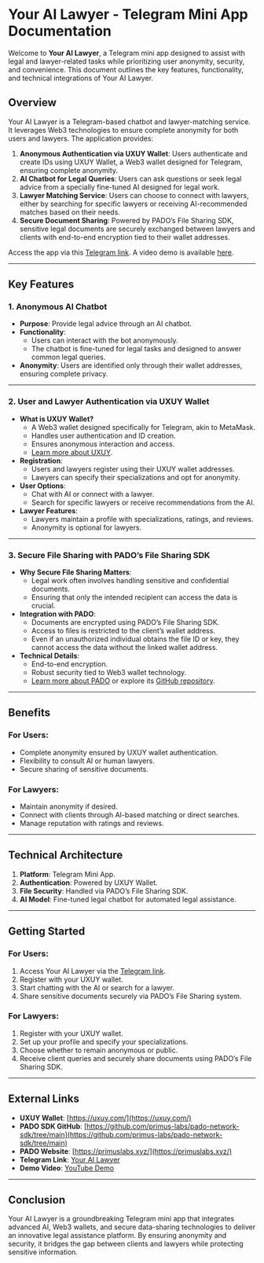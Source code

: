 # Your AI Lawyer - Telegram Mini App Documentation

Welcome to **Your AI Lawyer**, a Telegram mini app designed to assist with legal and lawyer-related tasks while prioritizing user anonymity, security, and convenience. This document outlines the key features, functionality, and technical integrations of Your AI Lawyer.

## **Overview**

Your AI Lawyer is a Telegram-based chatbot and lawyer-matching service. It leverages Web3 technologies to ensure complete anonymity for both users and lawyers. The application provides:

1. **Anonymous Authentication via UXUY Wallet**: Users authenticate and create IDs using UXUY Wallet, a Web3 wallet designed for Telegram, ensuring complete anonymity.
2. **AI Chatbot for Legal Queries**: Users can ask questions or seek legal advice from a specially fine-tuned AI designed for legal work.
3. **Lawyer Matching Service**: Users can choose to connect with lawyers, either by searching for specific lawyers or receiving AI-recommended matches based on their needs.
4. **Secure Document Sharing**: Powered by PADO’s File Sharing SDK, sensitive legal documents are securely exchanged between lawyers and clients with end-to-end encryption tied to their wallet addresses.

Access the app via this [Telegram link](https://t.me/AI_Lawyer_Anonomus_bot/AI_Lawyer). A video demo is available [here](https://youtu.be/x9Fq3OvAFJ4).

---

## **Key Features**

### 1. **Anonymous AI Chatbot**

- **Purpose**: Provide legal advice through an AI chatbot.
- **Functionality**:
  - Users can interact with the bot anonymously.
  - The chatbot is fine-tuned for legal tasks and designed to answer common legal queries.
- **Anonymity**: Users are identified only through their wallet addresses, ensuring complete privacy.

---

### 2. **User and Lawyer Authentication via UXUY Wallet**

- **What is UXUY Wallet?**
  - A Web3 wallet designed specifically for Telegram, akin to MetaMask.
  - Handles user authentication and ID creation.
  - Ensures anonymous interaction and access.
  - [Learn more about UXUY](https://uxuy.com/).
- **Registration**:
  - Users and lawyers register using their UXUY wallet addresses.
  - Lawyers can specify their specializations and opt for anonymity.
- **User Options**:
  - Chat with AI or connect with a lawyer.
  - Search for specific lawyers or receive recommendations from the AI.
- **Lawyer Features**:
  - Lawyers maintain a profile with specializations, ratings, and reviews.
  - Anonymity is optional for lawyers.

---

### 3. **Secure File Sharing with PADO’s File Sharing SDK**

- **Why Secure File Sharing Matters**:
  - Legal work often involves handling sensitive and confidential documents.
  - Ensuring that only the intended recipient can access the data is crucial.
- **Integration with PADO**:
  - Documents are encrypted using PADO’s File Sharing SDK.
  - Access to files is restricted to the client’s wallet address.
  - Even if an unauthorized individual obtains the file ID or key, they cannot access the data without the linked wallet address.
- **Technical Details**:
  - End-to-end encryption.
  - Robust security tied to Web3 wallet technology.
  - [Learn more about PADO](https://primuslabs.xyz/) or explore its [GitHub repository](https://github.com/primus-labs/pado-network-sdk/tree/main).

---

## **Benefits**

### For Users:

- Complete anonymity ensured by UXUY wallet authentication.
- Flexibility to consult AI or human lawyers.
- Secure sharing of sensitive documents.

### For Lawyers:

- Maintain anonymity if desired.
- Connect with clients through AI-based matching or direct searches.
- Manage reputation with ratings and reviews.

---

## **Technical Architecture**

1. **Platform**: Telegram Mini App.
2. **Authentication**: Powered by UXUY Wallet.
3. **File Security**: Handled via PADO’s File Sharing SDK.
4. **AI Model**: Fine-tuned legal chatbot for automated legal assistance.

---

## **Getting Started**

### For Users:

1. Access Your AI Lawyer via the [Telegram link](https://t.me/AI_Lawyer_Anonomus_bot/AI_Lawyer).
2. Register with your UXUY wallet.
3. Start chatting with the AI or search for a lawyer.
4. Share sensitive documents securely via PADO’s File Sharing system.

### For Lawyers:

1. Register with your UXUY wallet.
2. Set up your profile and specify your specializations.
3. Choose whether to remain anonymous or public.
4. Receive client queries and securely share documents using PADO’s File Sharing SDK.

---

## **External Links**

- **UXUY Wallet**: [https://uxuy.com/](https://uxuy.com/)
- **PADO SDK GitHub**: [https://github.com/primus-labs/pado-network-sdk/tree/main](https://github.com/primus-labs/pado-network-sdk/tree/main)
- **PADO Website**: [https://primuslabs.xyz/](https://primuslabs.xyz/)
- **Telegram Link**: [Your AI Lawyer](https://t.me/AI_Lawyer_Anonomus_bot/AI_Lawyer)
- **Demo Video**: [YouTube Demo](https://youtu.be/x9Fq3OvAFJ4)

---

## **Conclusion**

Your AI Lawyer is a groundbreaking Telegram mini app that integrates advanced AI, Web3 wallets, and secure data-sharing technologies to deliver an innovative legal assistance platform. By ensuring anonymity and security, it bridges the gap between clients and lawyers while protecting sensitive information.

